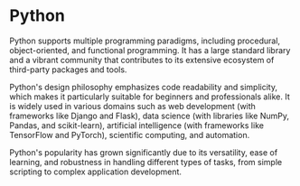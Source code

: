 # Python
Python supports multiple programming paradigms, including procedural, object-oriented, and functional programming. It has a large standard library and a vibrant community that contributes to its extensive ecosystem of third-party packages and tools.

Python's design philosophy emphasizes code readability and simplicity, which makes it particularly suitable for beginners and professionals alike. It is widely used in various domains such as web development (with frameworks like Django and Flask), data science (with libraries like NumPy, Pandas, and scikit-learn), artificial intelligence (with frameworks like TensorFlow and PyTorch), scientific computing, and automation.

Python's popularity has grown significantly due to its versatility, ease of learning, and robustness in handling different types of tasks, from simple scripting to complex application development.
